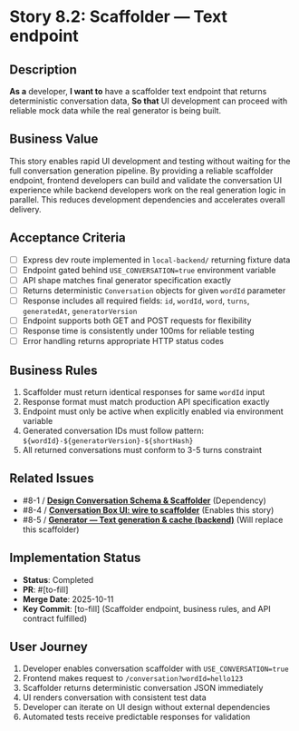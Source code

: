 # Story 8.2: Scaffolder — Text endpoint

## Description

**As a** developer,
**I want to** have a scaffolder text endpoint that returns deterministic conversation data,
**So that** UI development can proceed with reliable mock data while the real generator is being built.

## Business Value

This story enables rapid UI development and testing without waiting for the full conversation generation pipeline. By providing a reliable scaffolder endpoint, frontend developers can build and validate the conversation UI experience while backend developers work on the real generation logic in parallel. This reduces development dependencies and accelerates overall delivery.

## Acceptance Criteria

- [ ] Express dev route implemented in `local-backend/` returning fixture data
- [ ] Endpoint gated behind `USE_CONVERSATION=true` environment variable
- [ ] API shape matches final generator specification exactly
- [ ] Returns deterministic `Conversation` objects for given `wordId` parameter
- [ ] Response includes all required fields: `id`, `wordId`, `word`, `turns`, `generatedAt`, `generatorVersion`
- [ ] Endpoint supports both GET and POST requests for flexibility
- [ ] Response time is consistently under 100ms for reliable testing
- [ ] Error handling returns appropriate HTTP status codes

## Business Rules

1. Scaffolder must return identical responses for same `wordId` input
2. Response format must match production API specification exactly
3. Endpoint must only be active when explicitly enabled via environment variable
4. Generated conversation IDs must follow pattern: `${wordId}-${generatorVersion}-${shortHash}`
5. All returned conversations must conform to 3-5 turns constraint

## Related Issues

- #8-1 / [**Design Conversation Schema & Scaffolder**](./story-8-1-design-schema-and-scaffolder.md) (Dependency)
- #8-4 / [**Conversation Box UI: wire to scaffolder**](./story-8-4-conversation-box-ui.md) (Enables this story)
- #8-5 / [**Generator — Text generation & cache (backend)**](./story-8-5-generator-text-cache.md) (Will replace this scaffolder)

## Implementation Status

- **Status**: Completed
- **PR**: #[to-fill]
- **Merge Date**: 2025-10-11
- **Key Commit**: [to-fill] (Scaffolder endpoint, business rules, and API contract fulfilled)

## User Journey

1. Developer enables conversation scaffolder with `USE_CONVERSATION=true`
2. Frontend makes request to `/conversation?wordId=hello123`
3. Scaffolder returns deterministic conversation JSON immediately
4. UI renders conversation with consistent test data
5. Developer can iterate on UI design without external dependencies
6. Automated tests receive predictable responses for validation
